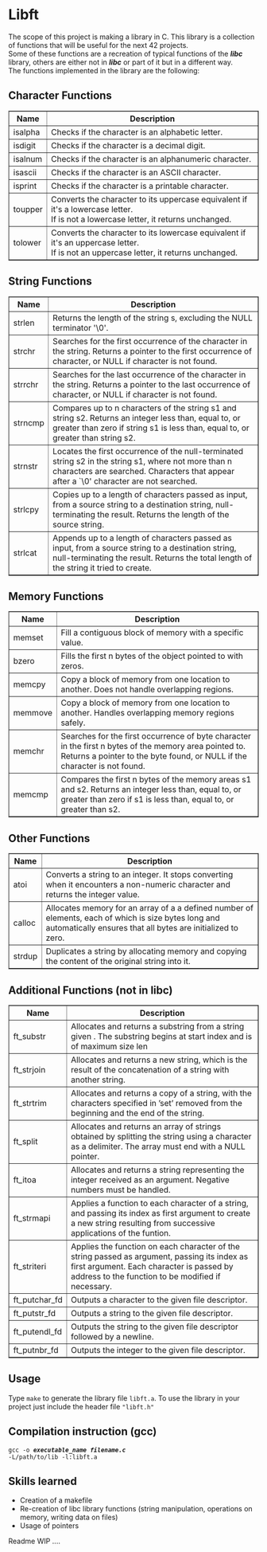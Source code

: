 <h1> Libft </h1>

The scope of this project is making a library in C. This library is a collection of functions that will be useful for the next 42 projects.<br>
Some of these functions are a recreation of typical functions of the <strong><em>libc</em></strong> library, others are either not in <strong><em>libc</em></strong> or part of it but in a different way. 
<br>The functions implemented in the library are the following:

<h2>Character Functions</h2>

<table border="1">
  <tr>
    <th>Name</th>
    <th>Description</th>
  </tr>
  <tr>
    <td>isalpha</td>
    <td>Checks if the character is an alphabetic letter.</td>
  </tr>
  <tr>
    <td>isdigit</td>
    <td>Checks if the character is a decimal digit.</td>
  </tr>
  <tr>
    <td>isalnum</td>
    <td>Checks if the character is an alphanumeric character.</td>
  </tr>
   <tr>
    <td>isascii</td>
    <td>Checks if the character is an ASCII character.</td>
  </tr>
   <tr>
    <td>isprint</td>
    <td>Checks if the character is a printable character.</td>
  </tr>
   <tr>
    <td>toupper</td>
    <td>Converts the character to its uppercase equivalent if it's a lowercase letter.<br> If is not a lowercase letter, it returns unchanged.</td>
  </tr>
   <tr>
    <td>tolower</td>
    <td>Converts the character to its lowercase equivalent if it's an uppercase letter.<br> If is not an uppercase letter, it returns unchanged.</td>
  </tr>
</table>

<h2>String Functions</h2>

<table border="1">
  <tr>
    <th>Name</th>
    <th>Description</th>
  </tr>
  <tr>
    <td>strlen</td>
    <td>Returns the length of the string s, excluding the NULL terminator '\0'.</td>
  </tr>
  <tr>
    <td>strchr</td>
    <td>Searches for the first occurrence of the character in the string. Returns a pointer to the first occurrence of character, or NULL if character is not found.</td>
  </tr>
  <tr>
    <td>strrchr</td>
    <td>Searches for the last occurrence of the character in the string. Returns a pointer to the last occurrence of character, or NULL if character is not found.</td>
  </tr>
   <tr>
    <td>strncmp</td>
    <td>Compares up to n characters of the string s1 and string s2. Returns an integer less than, equal to, or greater than zero if string s1 is less than, equal to, or greater than string s2.</td>
  </tr>
   <tr>
    <td>strnstr</td>
    <td>Locates the first occurrence of the null-terminated string s2 in the string s1, where not more than n characters are searched. Characters that appear after a `\0' character are not searched.</td>
  </tr>
   <tr>
    <td>strlcpy</td>
    <td> Copies up to a length of characters passed as input, from a source string to a destination string, null-terminating the result. Returns the length of the source string.</td>
  </tr>
   <td>strlcat</td>
    <td> Appends up to a length of characters passed as input, from a source string to a destination string, null-terminating the result. Returns the total length of the string it tried to create.</td>
  </tr>

</table>

<h2>Memory Functions</h2>

<table border="1">
  <tr>
    <th>Name</th>
    <th>Description</th>
  </tr>
  <tr>
    <td>memset</td>
    <td>Fill a contiguous block of memory with a specific value.</td>
  </tr>
  <tr>
    <td>bzero</td>
    <td>Fills the first n bytes of the object pointed to with zeros.</td>
  </tr>
  <tr>
    <td>memcpy</td>
    <td>Copy a block of memory from one location to another. Does not handle overlapping regions.</td>
  </tr>
   <tr>
    <td>memmove</td>
    <td>Copy a block of memory from one location to another. Handles overlapping memory regions safely.</td>
  </tr>
   <tr>
    <td>memchr</td>
    <td>Searches for the first occurrence of byte character in the first n bytes of the memory area pointed to. Returns a pointer to the byte found, or NULL if the character is not found.
</td>
  </tr>
   <tr>
    <td>memcmp</td>
    <td>Compares the first n bytes of the memory areas s1 and s2. Returns an integer less than, equal to, or greater than zero if s1 is less than, equal to, or greater than s2.</td>
  </tr>
</table>

<h2>Other Functions</h2>

<table border="1">
  <tr>
    <th>Name</th>
    <th>Description</th>
  </tr>
  <tr>
    <td>atoi</td>
    <td>Converts a string to an integer. It stops converting when it encounters a non-numeric character and returns the integer value.</td>
  </tr>
  <tr>
    <td>calloc</td>
    <td>Allocates memory for an array of a a defined number of elements, each of which is size bytes long and automatically ensures that all bytes are initialized to zero. </td>
  </tr>
  <tr>
    <td>strdup</td>
    <td>Duplicates a string by allocating memory and copying the content of the original string into it.</td>
  </tr>
</table>


<h2>Additional Functions (not in libc)</h2>
<table border="1">
  <tr>
    <th>Name</th>
    <th>Description</th>
  </tr>
  <tr>
    <td>ft_substr</td>
    <td>Allocates and returns a substring from a string given . The substring begins at start index and is of maximum size len</td>
  </tr>
  <tr>
    <td>ft_strjoin</td>
    <td>Allocates and returns a new string, which is the result of the concatenation of a string with another string. </td>
  </tr>
  <tr>
    <td>ft_strtrim</td>
    <td>Allocates and returns a copy of a string, with the characters specified in ’set’ removed from the beginning and the end of the string.</td>
  </tr>
  <tr>
    <td>ft_split</td>
    <td>Allocates and returns an array of strings obtained by splitting the string using a character as a delimiter. The array must end with a NULL pointer.</td>
  </tr>
   <tr>
    <td>ft_itoa</td>
    <td>Allocates and returns a string representing the integer received as an argument. Negative numbers must be handled.</td>
  </tr>
    <tr>
    <td>ft_strmapi</td>
    <td>Applies a function to each character of a string, and passing its index as first argument to create a new string resulting from successive applications of the funtion.</td>
  </tr>
    <tr>
    <td>ft_striteri</td>
    <td>Applies the function on each character of the string passed as argument, passing its index as first argument. Each character is passed by address to the function to be modified if necessary.</td>
  </tr>
  <tr>
    <td>ft_putchar_fd</td>
    <td>Outputs a character to the given file descriptor.</td>
  </tr>
    <tr>
    <td>ft_putstr_fd</td>
    <td>Outputs a string to the given file descriptor.</td>
  </tr>
    <tr>
    <td>ft_putendl_fd</td>
    <td>Outputs the string to the given file descriptor followed by a newline.</td>
  </tr>
   <tr>
    <td>ft_putnbr_fd</td>
    <td>Outputs the integer to the given file descriptor.</td>
  </tr>
  
</table>


<h2>Usage</h2>

Type <code>make</code> to generate the library file <code>libft.a</code>. 
To use the library in your project just include the header file <code>"libft.h"</code>

<h2>Compilation instruction (gcc)</h2>

<code>gcc -o <strong><em>executable_name filename.c</em></strong> -L/path/to/lib -l:libft.a</code>

<h2>Skills learned</h2>

- Creation of a makefile
- Re-creation of libc library functions (string manipulation, operations on memory, writing data on files)
- Usage of pointers

Readme WIP ....


